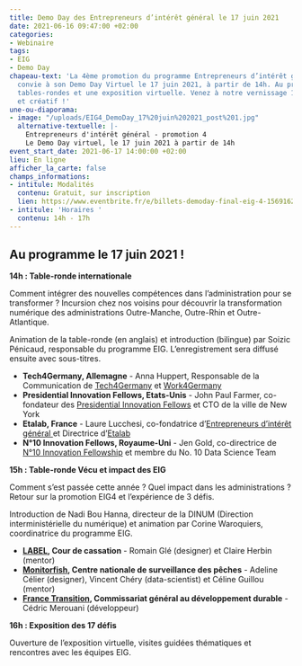 ```yaml
---
title: Demo Day des Entrepreneurs d’intérêt général le 17 juin 2021
date: 2021-06-16 09:47:00 +02:00
categories:
- Webinaire
tags:
- EIG
- Demo Day
chapeau-text: 'La 4ème promotion du programme Entrepreneurs d’intérêt général vous
  convie à son Demo Day Virtuel le 17 juin 2021, à partir de 14h. Au programme : deux
  tables-rondes et une exposition virtuelle. Venez à notre vernissage 100% numérique
  et créatif !'
une-ou-diaporama:
- image: "/uploads/EIG4_DemoDay_17%20juin%202021_post%201.jpg"
  alternative-textuelle: |-
    Entrepreneurs d'intérêt général - promotion 4
    Le Demo Day virtuel, le 17 juin 2021 à partir de 14h
event_start_date: 2021-06-17 14:00:00 +02:00
lieu: En ligne
afficher_la_carte: false
champs_informations:
- intitule: Modalités
  contenu: Gratuit, sur inscription
  lien: https://www.eventbrite.fr/e/billets-demoday-final-eig-4-156916299877
- intitule: 'Horaires '
  contenu: 14h - 17h
---
```


## Au programme le 17 juin 2021 !

**14h : Table-ronde internationale**

Comment intégrer des nouvelles compétences dans l’administration pour se transformer ?
Incursion chez nos voisins pour découvrir la transformation numérique des administrations Outre-Manche, Outre-Rhin et Outre-Atlantique.

Animation de la table-ronde (en anglais) et introduction (bilingue) par Soizic Pénicaud, responsable du programme EIG. L’enregistrement sera diffusé ensuite avec sous-titres.

* **Tech4Germany, Allemagne** - Anna Huppert, Responsable de la Communication de [Tech4Germany](https://tech.4germany.org/ "https://tech.4germany.org/") et [Work4Germany](https://work.4germany.org/ "https://work.4germany.org/")
* **Presidential Innovation Fellows, Etats-Unis** - John Paul Farmer, co-fondateur des [Presidential Innovation Fellows](https://presidentialinnovationfellows.gov/ "https://presidentialinnovationfellows.gov/") et CTO de la ville de New York
* **Etalab, France** - Laure Lucchesi, co-fondatrice d’[Entrepreneurs d’intérêt général ](https://entrepreneur-interet-general.etalab.gouv.fr/ "https://entrepreneur-interet-general.etalab.gouv.fr/")et Directrice d’[Etalab](https://www.etalab.gouv.fr/ "https://www.etalab.gouv.fr/")
* **N°10 Innovation Fellows, Royaume-Uni** - Jen Gold, co-directrice de [N°10 Innovation Fellowship](https://no10innovationfellows.campaign.gov.uk/ "https://no10innovationfellows.campaign.gov.uk/") et membre du No. 10 Data Science Team


**15h : Table-ronde Vécu et impact des EIG**

Comment s’est passée cette année ? Quel impact dans les administrations ? Retour sur la promotion EIG4 et l’expérience de 3 défis.

Introduction de Nadi Bou Hanna, directeur de la DINUM (Direction interministérielle du numérique) et animation par Corine Waroquiers, coordinatrice du programme EIG.

* **[LABEL](https://entrepreneur-interet-general.etalab.gouv.fr/defis/2020/label.html "https://entrepreneur-interet-general.etalab.gouv.fr/defis/2020/label.html"), Cour de cassation** - Romain Glé (designer) et Claire Herbin (mentor)
* **[Monitorfish](https://entrepreneur-interet-general.etalab.gouv.fr/defis/2020/monitorfish.html "https://entrepreneur-interet-general.etalab.gouv.fr/defis/2020/monitorfish.html"), Centre nationale de surveillance des pêches** - Adeline Célier (designer), Vincent Chéry (data-scientist) et Céline Guillou (mentor)
* **[France Transition](https://entrepreneur-interet-general.etalab.gouv.fr/defis/2020/france-transition.html "https://entrepreneur-interet-general.etalab.gouv.fr/defis/2020/france-transition.html"), Commissariat général au développement durable** - Cédric Merouani (développeur)


**16h : Exposition des 17 défis**

Ouverture de l’exposition virtuelle, visites guidées thématiques et rencontres avec les équipes EIG.